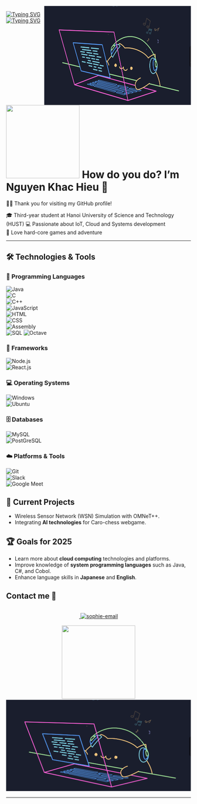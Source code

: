 <a target="_blank" align="center">
  <img align="right" top="500" height="270" width="400" alt="GIF" src="https://github.com/SophieNguyen113/SophieNguyen113/blob/main/Sophie%20Nguyen%20-%20CatCat.gif">
  
</a>

[![Typing SVG](https://readme-typing-svg.herokuapp.com?duration=6500&color=00FFFF&background=00000000&width=500&height=120&lines=++Hello!+I'm+Nguyen+Khac+Hieu+🦈)](https://git.io/typing-svg)
[![Typing SVG](https://readme-typing-svg.herokuapp.com?duration=6500&color=00FFFF&background=00000000&width=500&height=120&lines=++Nice+to+meet+you+🌊)](https://git.io/typing-svg)

# <a href="https://github.com/mcgee12310"><img src="https://wallpapercave.com/w/wp14352563.jpg" width="200px" height="200px" alt=""></a> How do you do? I’m Nguyen Khac Hieu 🦈

🙋‍♂️ Thank you for visiting my GitHub profile! 

🎓 Third-year student at Hanoi University of Science and Technology  (HUST)
💻 Passionate about IoT, Cloud and Systems development  
🚀 Love hard-core games and adventure

<hr>

## 🛠️ Technologies & Tools

### 📄 Programming Languages  
![Java](https://img.shields.io/badge/Java-007396?style=for-the-badge&logo=java&logoColor=white)  
![C](https://img.shields.io/badge/C-00599C?style=for-the-badge&logo=c&logoColor=white)  
![C++](https://img.shields.io/badge/C++-00599C?style=for-the-badge&logo=cplusplus&logoColor=white)  
![JavaScript](https://img.shields.io/badge/JavaScript-F7DF1E?style=for-the-badge&logo=javascript&logoColor=black)  
![HTML](https://img.shields.io/badge/HTML5-E34F26?style=for-the-badge&logo=html5&logoColor=white)  
![CSS](https://img.shields.io/badge/CSS3-1572B6?style=for-the-badge&logo=css3&logoColor=white)  
![Assembly](https://img.shields.io/badge/Assembly-555555?style=for-the-badge)  
![SQL](https://img.shields.io/badge/-SQL-000?&logo=MySQL&logoColor=4479A1) 
![Octave](https://img.shields.io/badge/Octave-003366?style=for-the-badge&logo=gnu&logoColor=white)  

### 🧩 Frameworks  
![Node.js](https://img.shields.io/badge/Node.js-339933?style=for-the-badge&logo=nodedotjs&logoColor=white)  
![React.js](https://img.shields.io/badge/React-20232A?style=for-the-badge&logo=react&logoColor=61DAFB)   

### 💻 Operating Systems  
![Windows](https://img.shields.io/badge/Windows-0078D6?style=for-the-badge&logo=windows&logoColor=white)  
![Ubuntu](https://img.shields.io/badge/Ubuntu-E95420?style=for-the-badge&logo=ubuntu&logoColor=white)  

### 🗄️ Databases  
![MySQL](https://img.shields.io/badge/MySQL-4479A1?style=for-the-badge&logo=mysql&logoColor=white)  
![PostGreSQL](https://img.shields.io/badge/postgresql-4169e1?style=for-the-badge&logo=postgresql&logoColor=white)  

### ☁️ Platforms & Tools  
![Git](https://img.shields.io/badge/Git-F05032?style=for-the-badge&logo=git&logoColor=white)  
![Slack](https://img.shields.io/badge/Slack-4A154B?style=for-the-badge&logo=slack&logoColor=white)  
![Google Meet](https://img.shields.io/badge/Google_Meet-00897B?style=for-the-badge&logo=googlemeet&logoColor=white)  

## 🌱 Current Projects
- Wireless Sensor Network (WSN) Simulation with OMNeT++.
- Integrating **AI technologies** for Caro-chess webgame.
  
## 🏆 Goals for 2025
- Learn more about **cloud computing** technologies and platforms.  
- Improve knowledge of **system programming languages** such as Java, C#, and Cobol.  
- Enhance language skills in **Japanese** and **English**.  

## Contact me 🌻

<br>
<div align="center">
  <a href="https://www.linkedin.com/in/sophienguyen113/" target="_blank"  rel="noopener noreferrer">
    <img src="https://img.icons8.com/?size=100&id=118555&format=png&color=000000" alt="" />
  </a>
  <a href="mailto:hieubinbom@gmail.com" target="top" rel="noopener noreferrer">
  <img src="https://img.icons8.com/bubbles/100/000000/gmail-new.png" alt="sophie-email"/>
  </a>
</div>

<br>
<div align="center">
<a href="https://github.com/mcgee12310">
<img src="https://wallpapercave.com/w/wp14352563.jpg" width="200px" height="200px" alt="">
</a>

</div>

<img src="https://github.com/SophieNguyen113/SophieNguyen113/blob/main/Sophie%20Nguyen%20-%20CatCat.gif" title="CatCat" alt="CatCat">

<br>


-----
